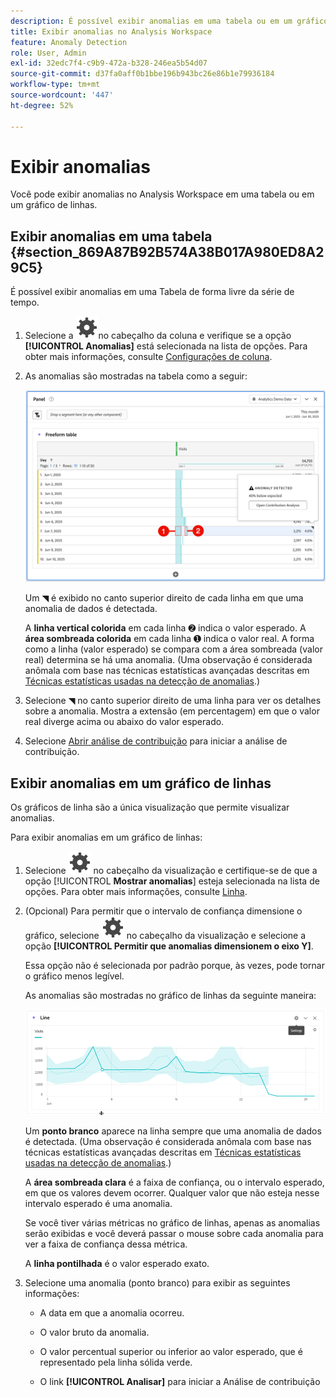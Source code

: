 ```yaml
---
description: É possível exibir anomalias em uma tabela ou em um gráfico de linhas.
title: Exibir anomalias no Analysis Workspace
feature: Anomaly Detection
role: User, Admin
exl-id: 32edc7f4-c9b9-472a-b328-246ea5b54d07
source-git-commit: d37fa0aff0b1bbe196b943bc26e86b1e79936184
workflow-type: tm+mt
source-wordcount: '447'
ht-degree: 52%

---
```


# Exibir anomalias

Você pode exibir anomalias no Analysis Workspace em uma tabela ou em um gráfico de linhas.

## Exibir anomalias em uma tabela {#section_869A87B92B574A38B017A980ED8A29C5}

É possível exibir anomalias em uma Tabela de forma livre da série de tempo.

1. Selecione a ![Configuração](/help/assets/icons/Setting.svg)no cabeçalho da coluna e verifique se a opção **[!UICONTROL Anomalias]** está selecionada na lista de opções. Para obter mais informações, consulte [Configurações de coluna](/help/analyze/analysis-workspace/visualizations/freeform-table/column-row-settings/column-settings.md).

1. As anomalias são mostradas na tabela como a seguir:

   ![Anomalias detectadas](assets/anomaly-detected.png)

   Um ◥ é exibido no canto superior direito de cada linha em que uma anomalia de dados é detectada.

   A **linha vertical colorida** em cada linha ➋ indica o valor esperado. A **área sombreada colorida** em cada linha ➊ indica o valor real. A forma como a linha (valor esperado) se compara com a área sombreada (valor real) determina se há uma anomalia. (Uma observação é considerada anômala com base nas técnicas estatísticas avançadas descritas em [Técnicas estatísticas usadas na detecção de anomalias](/help/analyze/analysis-workspace/c-anomaly-detection/statistics-anomaly-detection.md).)

1. Selecione ◥ no canto superior direito de uma linha para ver os detalhes sobre a anomalia. Mostra a extensão (em percentagem) em que o valor real diverge acima ou abaixo do valor esperado.
1. Selecione [Abrir análise de contribuição](run-contribution-analysis.md) para iniciar a análise de contribuição.

## Exibir anomalias em um gráfico de linhas

Os gráficos de linha são a única visualização que permite visualizar anomalias.

Para exibir anomalias em um gráfico de linhas:

1. Selecione ![Configuração](/help/assets/icons/Setting.svg) no cabeçalho da visualização e certifique-se de que a opção [!UICONTROL **Mostrar anomalias**] esteja selecionada na lista de opções. Para obter mais informações, consulte [Linha](/help/analyze/analysis-workspace/visualizations/line.md).

1. (Opcional) Para permitir que o intervalo de confiança dimensione o gráfico, selecione ![Configuração](/help/assets/icons/Setting.svg) no cabeçalho da visualização e selecione a opção **[!UICONTROL Permitir que anomalias dimensionem o eixo Y]**.

   Essa opção não é selecionada por padrão porque, às vezes, pode tornar o gráfico menos legível.

   As anomalias são mostradas no gráfico de linhas da seguinte maneira:

   ![Visualização de linha detectada por anomalia](assets/anomaly-detected-line.gif)

   Um **ponto branco** aparece na linha sempre que uma anomalia de dados é detectada. (Uma observação é considerada anômala com base nas técnicas estatísticas avançadas descritas em [Técnicas estatísticas usadas na detecção de anomalias](/help/analyze/analysis-workspace/c-anomaly-detection/statistics-anomaly-detection.md).)

   A **área sombreada clara** é a faixa de confiança, ou o intervalo esperado, em que os valores devem ocorrer. Qualquer valor que não esteja nesse intervalo esperado é uma anomalia.

   Se você tiver várias métricas no gráfico de linhas, apenas as anomalias serão exibidas e você deverá passar o mouse sobre cada anomalia para ver a faixa de confiança dessa métrica.

   A **linha pontilhada** é o valor esperado exato.

1. Selecione uma anomalia (ponto branco) para exibir as seguintes informações:

   * A data em que a anomalia ocorreu.

   * O valor bruto da anomalia.

   * O valor percentual superior ou inferior ao valor esperado, que é representado pela linha sólida verde.

   * O link **[!UICONTROL Analisar]** para iniciar a Análise de contribuição






